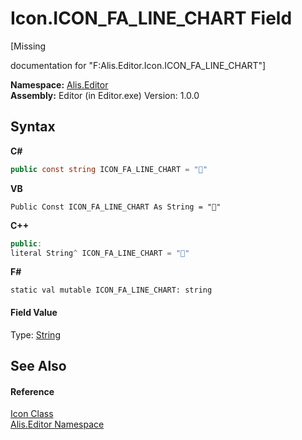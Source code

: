 # Icon.ICON_FA_LINE_CHART Field
 

\[Missing <summary> documentation for "F:Alis.Editor.Icon.ICON_FA_LINE_CHART"\]

**Namespace:**&nbsp;<a href="b150ade4-39de-a232-5f06-d3cdc1b2c538">Alis.Editor</a><br />**Assembly:**&nbsp;Editor (in Editor.exe) Version: 1.0.0

## Syntax

**C#**<br />
``` C#
public const string ICON_FA_LINE_CHART = ""
```

**VB**<br />
``` VB
Public Const ICON_FA_LINE_CHART As String = ""
```

**C++**<br />
``` C++
public:
literal String^ ICON_FA_LINE_CHART = ""
```

**F#**<br />
``` F#
static val mutable ICON_FA_LINE_CHART: string
```


#### Field Value
Type: <a href="https://docs.microsoft.com/dotnet/api/system.string" target="_blank">String</a>

## See Also


#### Reference
<a href="cc0f883c-67f8-f772-c6d7-a60b129f22a7">Icon Class</a><br /><a href="b150ade4-39de-a232-5f06-d3cdc1b2c538">Alis.Editor Namespace</a><br />